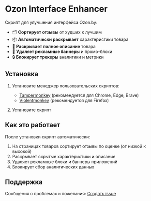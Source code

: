 # Ozon Interface Enhancer

Скрипт для улучшения интерфейса Ozon.by:

- 🗂️ **Сортирует отзывы** от худших к лучшим
- 📦 **Автоматически раскрывает** характеристики товара
- 📖 **Раскрывает полное описание** товара
- 🚫 **Удаляет рекламные баннеры** и промо-блоки
- 🔒 **Блокирует трекеры** аналитики и метрики

## Установка

1. Установите менеджер пользовательских скриптов:
   - [Tampermonkey](https://www.tampermonkey.net/) (рекомендуется для Chrome, Edge, Brave)
   - [Violentmonkey](https://violentmonkey.github.io/) (рекомендуется для Firefox)

2. Установите скрипт

## Как это работает

После установки скрипт автоматически:
1. На страницах товаров сортирует отзывы по оценке (от низкой к высокой)
2. Раскрывает скрытые характеристики и описание
3. Удаляет рекламные блоки и баннеры приложений
4. Блокирует сбор аналитических данных

## Поддержка

Сообщения о проблемах и пожелания:
[Создать issue](https://github.com/Zaomil/ozon-enhancer/issues)
